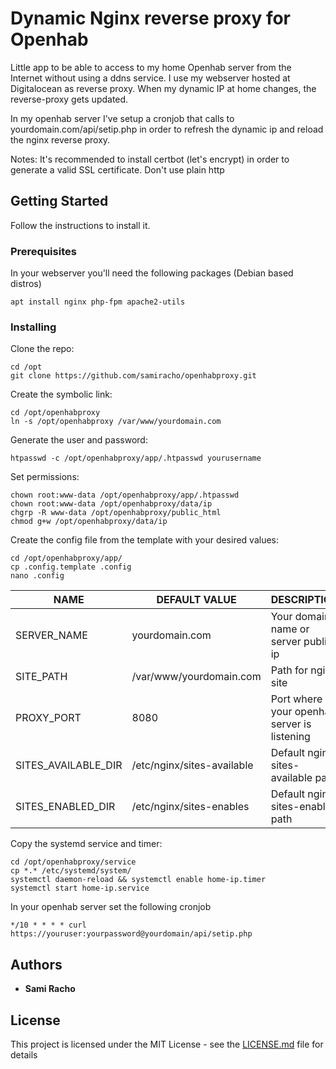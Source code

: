 # Dynamic Nginx reverse proxy for Openhab

Little app to be able to access to my home Openhab server from the Internet without using a ddns service. I use my webserver hosted at Digitalocean as reverse proxy. When my dynamic IP at home changes, the reverse-proxy gets updated.

In my openhab server I've setup a cronjob that calls to yourdomain.com/api/setip.php in order to refresh the dynamic ip and reload the nginx reverse proxy.

Notes: It's recommended to install certbot (let's encrypt) in order to generate a valid SSL certificate. Don't use plain http

## Getting Started

Follow the instructions to install it.

### Prerequisites

In your webserver you'll need the following packages (Debian based distros)

```
apt install nginx php-fpm apache2-utils
```

### Installing

Clone the repo:
```
cd /opt
git clone https://github.com/samiracho/openhabproxy.git
```

Create the symbolic link:

```
cd /opt/openhabproxy
ln -s /opt/openhabproxy /var/www/yourdomain.com
```
Generate the user and password:  

```  
htpasswd -c /opt/openhabproxy/app/.htpasswd yourusername  
```

Set permissions:

```
chown root:www-data /opt/openhabproxy/app/.htpasswd
chown root:www-data /opt/openhabproxy/data/ip
chgrp -R www-data /opt/openhabproxy/public_html
chmod g+w /opt/openhabproxy/data/ip
```

Create the config file from the template with your desired values:
```
cd /opt/openhabproxy/app/ 
cp .config.template .config
nano .config
```

| NAME  | DEFAULT VALUE   | DESCRIPTION   |
|---|---|---|
| SERVER_NAME  | yourdomain.com  | Your domain name or server public ip  |
| SITE_PATH  | /var/www/yourdomain.com  | Path for nginx site  |
| PROXY_PORT | 8080  | Port where your openhab server is listening  |
| SITES_AVAILABLE_DIR | /etc/nginx/sites-available  | Default nginx sites-available path |
| SITES_ENABLED_DIR | /etc/nginx/sites-enables  | Default nginx sites-enabled path |

Copy the systemd service and timer:
```
cd /opt/openhabproxy/service 
cp *.* /etc/systemd/system/
systemctl daemon-reload && systemctl enable home-ip.timer
systemctl start home-ip.service
```

In your openhab server set the following cronjob
```
*/10 * * * * curl https://youruser:yourpassword@yourdomain/api/setip.php
```

## Authors

* **Sami Racho** 

## License

This project is licensed under the MIT License - see the [LICENSE.md](LICENSE.md) file for details

